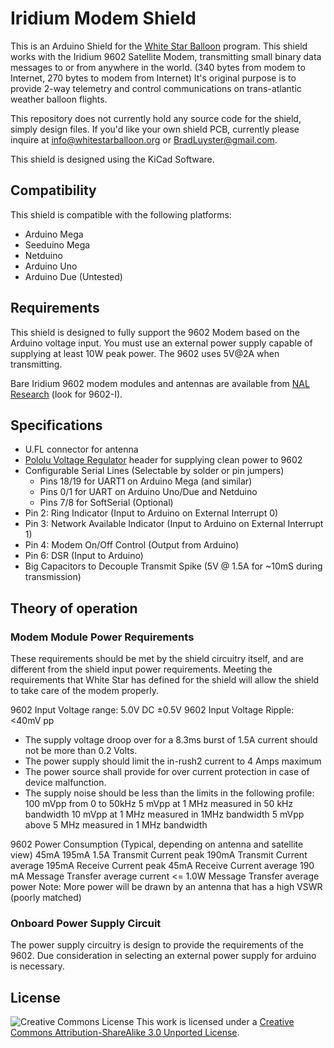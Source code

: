 Iridium Modem  Shield
==============

This is an Arduino Shield for the [White Star Balloon](http://www.whitestarballoon.com) program.  This shield works with the Iridium 9602 Satellite Modem, transmitting small binary data messages to or from anywhere in the world. (340 bytes from modem to Internet, 270 bytes to modem from Internet)  It's original purpose is to provide 2-way telemetry and control communications on trans-atlantic weather balloon flights.  

This repository does not currently hold any source code for the shield, simply design files.  If you'd like your own shield PCB, currently please inquire at <info@whitestarballoon.org> or <BradLuyster@gmail.com>.

This shield is designed using the KiCad Software.

Compatibility
-------------

This shield is compatible with the following platforms:

-  Arduino Mega
-  Seeduino Mega
-  Netduino
-  Arduino Uno
-  Arduino Due (Untested)

Requirements
------------

This shield is designed to fully support the 9602 Modem based on the Arduino voltage input. You must use an external power supply capable of supplying at least 10W peak power. The 9602 uses 5V@2A when transmitting.

Bare Iridium 9602 modem modules and antennas are available from [NAL Research](http://www.nalresearch.com/IridiumHardware.html) (look for 9602-I).

Specifications
--------------

- U.FL connector for antenna
- [Pololu Voltage Regulator](http://www.pololu.com/catalog/product/2110) header for supplying clean power to 9602
- Configurable Serial Lines (Selectable by solder or pin jumpers)
  - Pins 18/19 for UART1 on Arduino Mega (and similar)
  - Pins 0/1 for UART on Arduino Uno/Due and Netduino
  - Pins 7/8 for SoftSerial (Optional)
- Pin 2: Ring Indicator (Input to Arduino on External Interrupt 0)
- Pin 3: Network Available Indicator (Input to Arduino on External Interrupt 1)
- Pin 4: Modem On/Off Control (Output from Arduino)
- Pin 6: DSR (Input to Arduino)
- Big Capacitors to Decouple Transmit Spike (5V @ 1.5A for ~10mS during transmission)

Theory of operation
-------------------

### Modem Module Power Requirements 
These requirements should be met by the shield circuitry itself, and are different from the shield input power requirements.  Meeting the requirements that White Star has defined for the shield will allow the shield to take care of the modem properly.  

9602 Input Voltage range: 5.0V DC ±0.5V
9602 Input Voltage Ripple: <40mV pp

- The supply voltage droop over for a 8.3ms burst of 1.5A current should not be more than 0.2 Volts. 
- The power supply should limit the in-rush2 current to 4 Amps maximum
- The power source shall provide for over current protection in case of device malfunction.
- The supply noise should be less than the limits in the following profile:
    100 mVpp   from 0 to 50kHz
	5 mVpp     at 1 MHz measured in 50 kHz bandwidth
	10 mVpp    at 1 MHz measured in 1MHz bandwidth
	5 mVpp     above 5 MHz measured in 1 MHz bandwidth

9602 Power Consumption (Typical, depending on antenna and satellite view)
	45mA
	195mA
	1.5A 	Transmit Current peak
	190mA 	Transmit Current average
	195mA 	Receive Current peak
	45mA 	Receive Current average
	190 mA 	Message Transfer average current 
	<= 1.0W Message Transfer average power
Note: More power will be drawn by an antenna that has a high VSWR (poorly matched) 

### Onboard Power Supply Circuit

The power supply circuitry is design to provide the requirements of the 9602.  Due consideration in selecting an external power supply for arduino is necessary.

License
-------

![Creative Commons License](http://i.creativecommons.org/l/by-sa/3.0/88x31.png)
This work is licensed under a [Creative Commons Attribution-ShareAlike 3.0 Unported License](http://creativecommons.org/licenses/by-sa/3.0/).